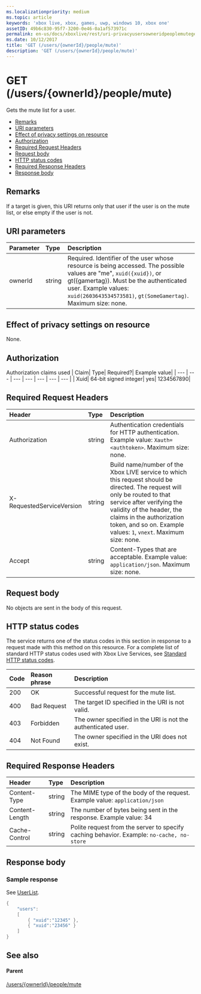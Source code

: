 ```yaml
---
ms.localizationpriority: medium
ms.topic: article
keywords: 'xbox live, xbox, games, uwp, windows 10, xbox one'
assetID: 49b6c830-95f7-3200-0e46-0a1af573971c
permalink: en-us/docs/xboxlive/rest/uri-privacyusersowneridpeoplemuteget.html
ms.date: 10/12/2017
title: 'GET (/users/{ownerId}/people/mute)'
description: 'GET (/users/{ownerId}/people/mute)'
---
```


# GET \(/users/{ownerId}/people/mute\)

Gets the mute list for a user.

* [Remarks](get-users-ownerid-people-mute.md#ID4EQ)
* [URI parameters](get-users-ownerid-people-mute.md#ID4EZ)
* [Effect of privacy settings on resource](get-users-ownerid-people-mute.md#ID4EEB)
* [Authorization](get-users-ownerid-people-mute.md#ID4ENB)
* [Required Request Headers](get-users-ownerid-people-mute.md#ID4ESC)
* [Request body](get-users-ownerid-people-mute.md#ID4EPE)
* [HTTP status codes](get-users-ownerid-people-mute.md#ID4E1E)
* [Required Response Headers](get-users-ownerid-people-mute.md#ID4E3G)
* [Response body](get-users-ownerid-people-mute.md#ID4ETAAC)

## Remarks <a id="ID4EQ"></a>

If a target is given, this URI returns only that user if the user is on the mute list, or else empty if the user is not.

## URI parameters <a id="ID4EZ"></a>

| Parameter | Type | Description |
| :--- | :--- | :--- |
| ownerId | string | Required. Identifier of the user whose resource is being accessed. The possible values are "me", `xuid({xuid})`, or gt\({gamertag}\). Must be the authenticated user. Example values: `xuid(2603643534573581)`, `gt(SomeGamertag)`. Maximum size: none. |

## Effect of privacy settings on resource <a id="ID4EEB"></a>

None.

## Authorization <a id="ID4ENB"></a>

Authorization claims used \| Claim\| Type\| Required?\| Example value\| \| --- \| --- \| --- \| --- \| --- \| --- \| --- \| \| Xuid\| 64-bit signed integer\| yes\| 1234567890\|

## Required Request Headers <a id="ID4ESC"></a>

| Header | Type | Description |
| :--- | :--- | :--- |
| Authorization | string | Authentication credentials for HTTP authentication. Example value: `Xauth=<authtoken>`. Maximum size: none. |
| X-RequestedServiceVersion | string | Build name/number of the Xbox LIVE service to which this request should be directed. The request will only be routed to that service after verifying the validity of the header, the claims in the authorization token, and so on. Example values: `1`, `vnext`. Maximum size: none. |
| Accept | string | Content-Types that are acceptable. Example value: `application/json`. Maximum size: none. |

## Request body <a id="ID4EPE"></a>

No objects are sent in the body of this request.

## HTTP status codes <a id="ID4E1E"></a>

The service returns one of the status codes in this section in response to a request made with this method on this resource. For a complete list of standard HTTP status codes used with Xbox Live Services, see [Standard HTTP status codes](https://github.com/LucienHH/docs-xsapi/tree/8aaeb3d77dec37e3bd2a1d99ea913649665f2490/additional/httpstatuscodes.md).

| Code | Reason phrase | Description |
| :--- | :--- | :--- |
| 200 | OK | Successful request for the mute list. |
| 400 | Bad Request | The target ID specified in the URI is not valid. |
| 403 | Forbidden | The owner specified in the URI is not the authenticated user. |
| 404 | Not Found | The owner specified in the URI does not exist. |

## Required Response Headers <a id="ID4E3G"></a>

| Header | Type | Description |
| :--- | :--- | :--- |
| Content-Type | string | The MIME type of the body of the request. Example value: `application/json` |
| Content-Length | string | The number of bytes being sent in the response. Example value: 34 |
| Cache-Control | string | Polite request from the server to specify caching behavior. Example: `no-cache, no-store` |

## Response body <a id="ID4ETAAC"></a>

### Sample response <a id="ID4EZAAC"></a>

See [UserList](https://github.com/LucienHH/docs-xsapi/tree/8aaeb3d77dec37e3bd2a1d99ea913649665f2490/json/json-userlist.md).

```cpp
{
    "users":
    [
        { "xuid":"12345" },
        { "xuid":"23456" }
    ]
}
```

## See also <a id="ID4EJBAC"></a>

#### Parent <a id="ID4ELBAC"></a>

[/users/{ownerId}/people/mute](https://github.com/LucienHH/docs-xsapi/tree/8aaeb3d77dec37e3bd2a1d99ea913649665f2490/work-in-progress/privacy/uri-privacyusersowneridpeoplemute.md)

